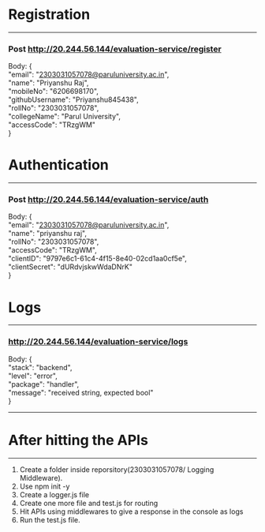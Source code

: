# Registration
---
### Post http://20.244.56.144/evaluation-service/register
Body:
{<br>
    "email": "2303031057078@paruluniversity.ac.in", <br>
    "name": "Priyanshu Raj",<br>
    "mobileNo": "6206698170",<br>
    "githubUsername": "Priyanshu845438",<br>
    "rollNo": "2303031057078",<br>
    "collegeName": "Parul University",<br>
    "accessCode": "TRzgWM"<br>
}

# Authentication
---
### Post http://20.244.56.144/evaluation-service/auth
Body:
{<br>
  "email": "2303031057078@paruluniversity.ac.in",<br>
  "name": "priyanshu raj",<br>
  "rollNo": "2303031057078",<br>
  "accessCode": "TRzgWM",<br>
  "clientID": "9797e6c1-61c4-4f15-8e40-02cd1aa0cf5e",<br>
  "clientSecret": "dURdvjskwWdaDNrK"<br>
}

# Logs
---
### http://20.244.56.144/evaluation-service/logs
Body:
{<br>
  "stack": "backend",<br>
  "level": "error",<br>
  "package": "handler",<br>
  "message": "received string, expected bool"<br>
}


---
# After hitting the APIs
---

1. Create a folder inside reporsitory(2303031057078/ Logging Middleware).
2. Use npm init -y
3. Create a logger.js file
4. Create one more file and test.js for routing
5. Hit APIs using middlewares to give a response in the console as logs
7. Run the test.js file.
